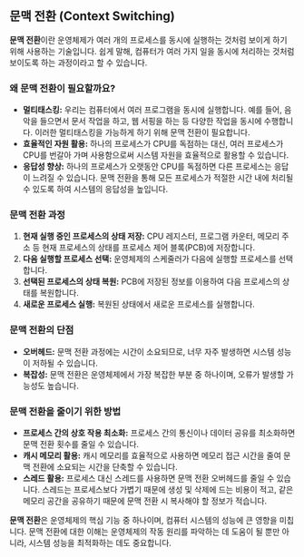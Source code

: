## 문맥 전환 (Context Switching)

**문맥 전환**이란 운영체제가 여러 개의 프로세스를 동시에 실행하는 것처럼 보이게 하기 위해 사용하는 기술입니다. 쉽게 말해, 컴퓨터가 여러 가지 일을 동시에 처리하는 것처럼 보이도록 하는 과정이라고 할 수 있습니다.

### 왜 문맥 전환이 필요할까요?

* **멀티태스킹:** 우리는 컴퓨터에서 여러 프로그램을 동시에 실행합니다. 예를 들어, 음악을 들으면서 문서 작업을 하고, 웹 서핑을 하는 등 다양한 작업을 동시에 수행합니다. 이러한 멀티태스킹을 가능하게 하기 위해 문맥 전환이 필요합니다.
* **효율적인 자원 활용:** 하나의 프로세스가 CPU를 독점하는 대신, 여러 프로세스가 CPU를 번갈아 가며 사용함으로써 시스템 자원을 효율적으로 활용할 수 있습니다. 
* **응답성 향상:** 하나의 프로세스가 오랫동안 CPU를 독점하면 다른 프로세스는 응답이 느려질 수 있습니다. 문맥 전환을 통해 모든 프로세스가 적절한 시간 내에 처리될 수 있도록 하여 시스템의 응답성을 높입니다.

### 문맥 전환 과정

1. **현재 실행 중인 프로세스의 상태 저장:** CPU 레지스터, 프로그램 카운터, 메모리 주소 등 현재 프로세스의 상태를 프로세스 제어 블록(PCB)에 저장합니다.
2. **다음 실행할 프로세스 선택:** 운영체제의 스케줄러가 다음에 실행할 프로세스를 선택합니다.
3. **선택된 프로세스의 상태 복원:** PCB에 저장된 정보를 이용하여 다음 프로세스의 상태를 복원합니다.
4. **새로운 프로세스 실행:** 복원된 상태에서 새로운 프로세스를 실행합니다.

### 문맥 전환의 단점

* **오버헤드:** 문맥 전환 과정에는 시간이 소요되므로, 너무 자주 발생하면 시스템 성능이 저하될 수 있습니다.
* **복잡성:** 문맥 전환은 운영체제에서 가장 복잡한 부분 중 하나이며, 오류가 발생할 가능성도 높습니다.

### 문맥 전환을 줄이기 위한 방법

* **프로세스 간의 상호 작용 최소화:** 프로세스 간의 통신이나 데이터 공유를 최소화하면 문맥 전환 횟수를 줄일 수 있습니다.
* **캐시 메모리 활용:** 캐시 메모리를 효율적으로 사용하면 메모리 접근 시간을 줄여 문맥 전환에 소요되는 시간을 단축할 수 있습니다.
* **스레드 활용:** 프로세스 대신 스레드를 사용하면 문맥 전환 오버헤드를 줄일 수 있습니다. 스레드는 프로세스보다 가볍기 때문에 생성 및 삭제에 드는 비용이 적고, 같은 메모리 공간을 공유하기 때문에 문맥 전환 시 복사해야 할 정보가 적습니다.

**문맥 전환**은 운영체제의 핵심 기능 중 하나이며, 컴퓨터 시스템의 성능에 큰 영향을 미칩니다. 문맥 전환에 대한 이해는 운영체제의 작동 원리를 파악하는 데 도움이 될 뿐만 아니라, 시스템 성능을 최적화하는 데도 중요합니다.
